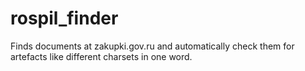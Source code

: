 rospil_finder
=============

Finds documents at zakupki.gov.ru and automatically check them for artefacts like different charsets in one word.
